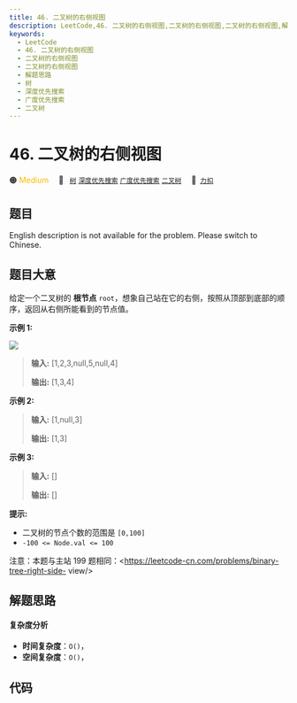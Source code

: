 ```yaml
---
title: 46. 二叉树的右侧视图
description: LeetCode,46. 二叉树的右侧视图,二叉树的右侧视图,二叉树的右侧视图,解题思路,树,深度优先搜索,广度优先搜索,二叉树
keywords:
  - LeetCode
  - 46. 二叉树的右侧视图
  - 二叉树的右侧视图
  - 二叉树的右侧视图
  - 解题思路
  - 树
  - 深度优先搜索
  - 广度优先搜索
  - 二叉树
---
```


# 46. 二叉树的右侧视图

🟠 <font color=#ffb800>Medium</font>&emsp; 🔖&ensp; [`树`](/tag/tree.md) [`深度优先搜索`](/tag/depth-first-search.md) [`广度优先搜索`](/tag/breadth-first-search.md) [`二叉树`](/tag/binary-tree.md)&emsp; 🔗&ensp;[`力扣`](https://leetcode.cn/problems/WNC0Lk)

## 题目

English description is not available for the problem. Please switch to
Chinese.


## 题目大意

给定一个二叉树的 **根节点** `root`，想象自己站在它的右侧，按照从顶部到底部的顺序，返回从右侧所能看到的节点值。



**示例 1:**

![](https://assets.leetcode.com/uploads/2021/02/14/tree.jpg)

> 
> 
> 
> 
> 
> **输入:**  [1,2,3,null,5,null,4]
> 
> **输出:**  [1,3,4]
> 
> 

**示例 2:**

> 
> 
> 
> 
> 
> **输入:**  [1,null,3]
> 
> **输出:**  [1,3]
> 
> 

**示例 3:**

> 
> 
> 
> 
> 
> **输入:**  []
> 
> **输出:**  []
> 
> 



**提示:**

  * 二叉树的节点个数的范围是 `[0,100]`
  * `-100 <= Node.val <= 100` 



注意：本题与主站 199 题相同：<https://leetcode-cn.com/problems/binary-tree-right-side-
view/>


## 解题思路

#### 复杂度分析

- **时间复杂度**：`O()`，
- **空间复杂度**：`O()`，

## 代码

```javascript

```